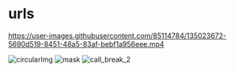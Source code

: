 # urls

https://user-images.githubusercontent.com/85114784/135023672-5690d519-8451-48a5-83af-bebf1a956eee.mp4

![circularImg](https://user-images.githubusercontent.com/85114784/138266560-1f953257-6e5a-4b40-8dd1-567e1530a54b.png)
![mask](https://user-images.githubusercontent.com/85114784/140727089-806896c3-d688-40fe-9b9a-5b0a52a524ec.png)
![call_break_2](https://user-images.githubusercontent.com/85114784/141941648-30632c22-e4c4-4e7f-b9ab-333f28c1620d.png)
